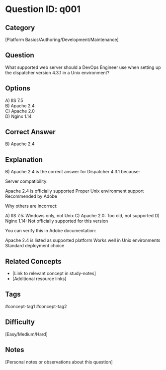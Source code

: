 # Question ID: q001

## Category
[Platform Basics/Authoring/Development/Maintenance]

## Question
What supported web server should a DevOps Engineer use when setting up the dispatcher version 4.3.1 in a Unix environment?

## Options
A) IIS 7.5  <br /> 
B) Apache 2.4 <br /> 
C) Apache 2.0  <br /> 
D) Nginx 1.14 <br /> 

## Correct Answer
B) Apache 2.4

## Explanation
B) Apache 2.4 is the correct answer for Dispatcher 4.3.1 because:

Server compatibility:

Apache 2.4 is officially supported
Proper Unix environment support
Recommended by Adobe

Why others are incorrect:

A) IIS 7.5: Windows only, not Unix
C) Apache 2.0: Too old, not supported
D) Nginx 1.14: Not officially supported for this version

You can verify this in Adobe documentation:

Apache 2.4 is listed as supported platform
Works well in Unix environments
Standard deployment choice

## Related Concepts
- [Link to relevant concept in study-notes]
- [Additional resource links]

## Tags
#concept-tag1 #concept-tag2

## Difficulty
[Easy/Medium/Hard]

## Notes
[Personal notes or observations about this question]